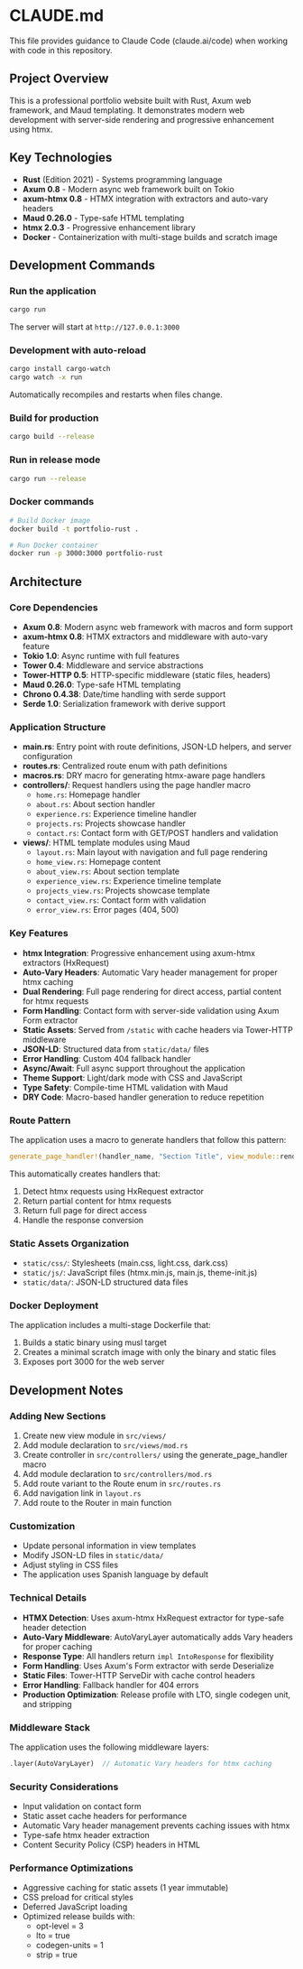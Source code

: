 # CLAUDE.md

This file provides guidance to Claude Code (claude.ai/code) when working with code in this repository.

## Project Overview

This is a professional portfolio website built with Rust, Axum web framework, and Maud templating. It demonstrates modern web development with server-side rendering and progressive enhancement using htmx.

## Key Technologies

- **Rust** (Edition 2021) - Systems programming language
- **Axum 0.8** - Modern async web framework built on Tokio
- **axum-htmx 0.8** - HTMX integration with extractors and auto-vary headers
- **Maud 0.26.0** - Type-safe HTML templating
- **htmx 2.0.3** - Progressive enhancement library
- **Docker** - Containerization with multi-stage builds and scratch image

## Development Commands

### Run the application
```bash
cargo run
```
The server will start at `http://127.0.0.1:3000`

### Development with auto-reload
```bash
cargo install cargo-watch
cargo watch -x run
```
Automatically recompiles and restarts when files change.

### Build for production
```bash
cargo build --release
```

### Run in release mode
```bash
cargo run --release
```

### Docker commands
```bash
# Build Docker image
docker build -t portfolio-rust .

# Run Docker container
docker run -p 3000:3000 portfolio-rust
```

## Architecture

### Core Dependencies
- **Axum 0.8**: Modern async web framework with macros and form support
- **axum-htmx 0.8**: HTMX extractors and middleware with auto-vary feature
- **Tokio 1.0**: Async runtime with full features
- **Tower 0.4**: Middleware and service abstractions
- **Tower-HTTP 0.5**: HTTP-specific middleware (static files, headers)
- **Maud 0.26.0**: Type-safe HTML templating
- **Chrono 0.4.38**: Date/time handling with serde support
- **Serde 1.0**: Serialization framework with derive support

### Application Structure
- **main.rs**: Entry point with route definitions, JSON-LD helpers, and server configuration
- **routes.rs**: Centralized route enum with path definitions
- **macros.rs**: DRY macro for generating htmx-aware page handlers
- **controllers/**: Request handlers using the page handler macro
  - `home.rs`: Homepage handler
  - `about.rs`: About section handler
  - `experience.rs`: Experience timeline handler
  - `projects.rs`: Projects showcase handler
  - `contact.rs`: Contact form with GET/POST handlers and validation
- **views/**: HTML template modules using Maud
  - `layout.rs`: Main layout with navigation and full page rendering
  - `home_view.rs`: Homepage content
  - `about_view.rs`: About section template
  - `experience_view.rs`: Experience timeline template
  - `projects_view.rs`: Projects showcase template
  - `contact_view.rs`: Contact form with validation
  - `error_view.rs`: Error pages (404, 500)

### Key Features
- **htmx Integration**: Progressive enhancement using axum-htmx extractors (HxRequest)
- **Auto-Vary Headers**: Automatic Vary header management for proper htmx caching
- **Dual Rendering**: Full page rendering for direct access, partial content for htmx requests
- **Form Handling**: Contact form with server-side validation using Axum Form extractor
- **Static Assets**: Served from `/static` with cache headers via Tower-HTTP middleware
- **JSON-LD**: Structured data from `static/data/` files
- **Error Handling**: Custom 404 fallback handler
- **Async/Await**: Full async support throughout the application
- **Theme Support**: Light/dark mode with CSS and JavaScript
- **Type Safety**: Compile-time HTML validation with Maud
- **DRY Code**: Macro-based handler generation to reduce repetition

### Route Pattern
The application uses a macro to generate handlers that follow this pattern:
```rust
generate_page_handler!(handler_name, "Section Title", view_module::render);
```

This automatically creates handlers that:
1. Detect htmx requests using HxRequest extractor
2. Return partial content for htmx requests
3. Return full page for direct access
4. Handle the response conversion

### Static Assets Organization
- `static/css/`: Stylesheets (main.css, light.css, dark.css)
- `static/js/`: JavaScript files (htmx.min.js, main.js, theme-init.js)
- `static/data/`: JSON-LD structured data files

### Docker Deployment
The application includes a multi-stage Dockerfile that:
1. Builds a static binary using musl target
2. Creates a minimal scratch image with only the binary and static files
3. Exposes port 3000 for the web server

## Development Notes

### Adding New Sections
1. Create new view module in `src/views/`
2. Add module declaration to `src/views/mod.rs`
3. Create controller in `src/controllers/` using the generate_page_handler macro
4. Add module declaration to `src/controllers/mod.rs`
5. Add route variant to the Route enum in `src/routes.rs`
6. Add navigation link in `layout.rs`
7. Add route to the Router in main function

### Customization
- Update personal information in view templates
- Modify JSON-LD files in `static/data/`
- Adjust styling in CSS files
- The application uses Spanish language by default

### Technical Details
- **HTMX Detection**: Uses axum-htmx HxRequest extractor for type-safe header detection
- **Auto-Vary Middleware**: AutoVaryLayer automatically adds Vary headers for proper caching
- **Response Type**: All handlers return `impl IntoResponse` for flexibility
- **Form Handling**: Uses Axum's Form extractor with serde Deserialize
- **Static Files**: Tower-HTTP ServeDir with cache control headers
- **Error Handling**: Fallback handler for 404 errors
- **Production Optimization**: Release profile with LTO, single codegen unit, and stripping

### Middleware Stack
The application uses the following middleware layers:
```rust
.layer(AutoVaryLayer)  // Automatic Vary headers for htmx caching
```

### Security Considerations
- Input validation on contact form
- Static asset cache headers for performance
- Automatic Vary header management prevents caching issues with htmx
- Type-safe htmx header extraction
- Content Security Policy (CSP) headers in HTML

### Performance Optimizations
- Aggressive caching for static assets (1 year immutable)
- CSS preload for critical styles
- Deferred JavaScript loading
- Optimized release builds with:
  - opt-level = 3
  - lto = true
  - codegen-units = 1
  - strip = true